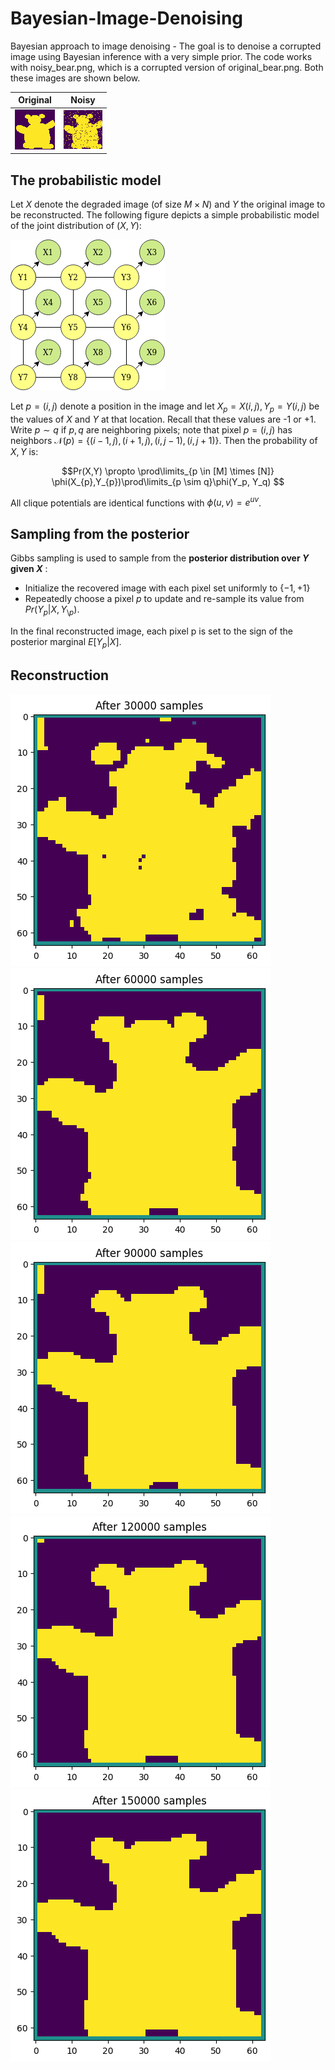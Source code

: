 # Bayesian-Image-Denoising
Bayesian approach to image denoising - The goal is to denoise a corrupted image using Bayesian inference with a very simple prior. The code works with noisy_bear.png, which is a corrupted version of original_bear.png. Both these images are shown below.

| Original | Noisy |
| --- | --- |
| ![](images/original_bear.png) | ![](images/noisy_bear.png) |

## The probabilistic model
Let $X$ denote the degraded image (of size $M \times N$) and $Y$ the original image to be reconstructed. The following figure depicts a simple probabilistic model of the joint distribution of $(X,Y)$:

![](images/Ising.png)

Let $p = (i,j)$ denote a position in the image and let $X_p = X(i,j), Y_p = Y(i,j)$ be the values of $X$ and $Y$ at that location. Recall that these values are -1 or +1. Write $p \sim q$ if $p,q$ are neighboring pixels; note that pixel $p = (i,j)$ has neighbors ${\mathcal{N}}(p) = \{ (i-1,j), (i+1,j), (i,j-1), (i,j+1)\}$. Then the probability of $X,Y$ is:

$$Pr(X,Y) \propto \prod\limits_{p \in [M] \times [N]} \phi(X_{p},Y_{p})\prod\limits_{p \sim q}\phi(Y_p, Y_q) $$

All clique potentials are identical functions with $\phi(u, v) = e^{uv}$.

## Sampling from the posterior
Gibbs sampling is used to sample from the <b>posterior distribution over $Y$ given $X$</b> :

* Initialize the recovered image with each pixel set uniformly to $\{-1,+1\}$
* Repeatedly choose a pixel $p$ to update and re-sample its value from $Pr(Y_p | X, Y_{\setminus p})$.

In the final reconstructed image, each pixel p is set to the sign of the posterior marginal $E[Y_p | X]$.

## Reconstruction

![](images/img1.png)
![](images/img2.png)
![](images/img3.png)
![](images/img4.png)
![](images/img5.png)
